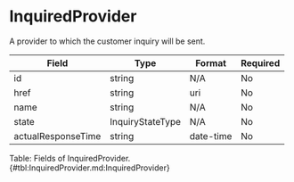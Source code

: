 <!--
    ATTENTION: This file was generated via gradle!
               Do NOT manually edit this file! Any such changes will be overwritten!
-->

# InquiredProvider

A provider to which the customer inquiry will be sent.

| Field | Type | Format | Required |
|-------|---|--------|---|
| id | string | N/A | No |
| href | string | uri | No |
| name | string | N/A | No |
| state | InquiryStateType | N/A | No |
| actualResponseTime | string | date-time | No |

Table: Fields of InquiredProvider. {#tbl:InquiredProvider.md:InquiredProvider}
